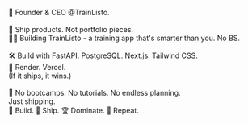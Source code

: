 👤 Founder & CEO @TrainListo.<br/>
<br/>
🎯 Ship products. Not portfolio pieces.<br/>
🏋️‍♂️ Building TrainListo - a training app that's smarter than you. No BS.<br/>
<br/>
🛠️ Build with FastAPI. PostgreSQL. Next.js. Tailwind CSS.<br/>
🚀 Render. Vercel.<br/>
(If it ships, it wins.)<br/>
<br/>
👊 No bootcamps. No tutorials. No endless planning.<br/>
Just shipping.<br/>
🔨 Build. 🚀 Ship. 🏆 Dominate. 🔁 Repeat.<br/>

